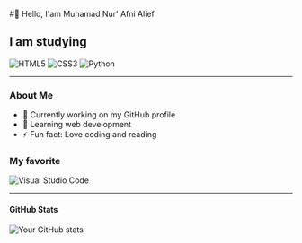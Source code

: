 #👋 Hello, I'am Muhamad Nur' Afni Alief 

## I am studying

<p align="left">
    <img src="https://img.shields.io/badge/HTML5-E34F26?style=for-the-badge&logo=html5&logoColor=white" alt="HTML5">
    <img src="https://img.shields.io/badge/CSS3-1572B6?style=for-the-badge&logo=css3&logoColor=white" alt="CSS3">
    <img src="https://img.shields.io/badge/Python-3776AB?style=for-the-badge&logo=python&logoColor=white" alt="Python">
</p>

---

### About Me
- 🔭 Currently working on my GitHub profile
- 🌱 Learning web development
- ⚡ Fun fact: Love coding and reading

### My favorite 
![Visual Studio Code](https://img.shields.io/badge/Visual%20Studio%20Code-0078d7.svg?style=for-the-badge&logo=visual-studio-code&logoColor=white)

---

#### GitHub Stats
![Your GitHub stats](https://github-readme-stats.vercel.app/api?username=Dyna-ultra&show_icons=true&theme=radical)

